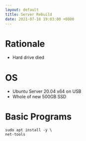 ```yaml
---
layout: default
title: Server Rebuild
date: 2021-07-18 19:03:00 +0800
---
```


# Rationale
- Hard drive died

# OS
- Ubuntu Server 20.04 x64 on USB
- Whole of new 500GB SSD

# Basic Programs
```
sudo apt install -y \
net-tools
```
